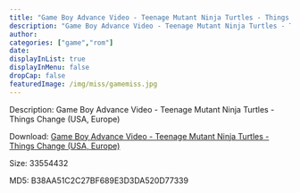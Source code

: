 ```yaml
---
title: "Game Boy Advance Video - Teenage Mutant Ninja Turtles - Things Change (USA, Europe)"
description: "Game Boy Advance Video - Teenage Mutant Ninja Turtles - Things Change (USA, Europe)"
author: 
categories: ["game","rom"]
date: 
displayInList: true
displayInMenu: false
dropCap: false
featuredImage: /img/miss/gamemiss.jpg
---
```


Description: Game Boy Advance Video - Teenage Mutant Ninja Turtles - Things Change (USA, Europe)

Download: <a style="text-decoration:underline;" href="https://mega.nz/#!jGAQ2S6b!s4Y5Df56N8oE-RB9DmJpPGN4EUoUWiM_cWpNIefMBw8" target = "_blank" rel = "nofollow" > Game Boy Advance Video - Teenage Mutant Ninja Turtles - Things Change (USA, Europe)</a>

Size: 33554432

MD5: B38AA51C2C27BF689E3D3DA520D77339

